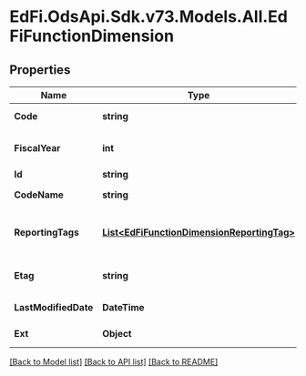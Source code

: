 # EdFi.OdsApi.Sdk.v73.Models.All.EdFiFunctionDimension

## Properties

Name | Type | Description | Notes
------------ | ------------- | ------------- | -------------
**Code** | **string** | The code representation of the account function dimension. | 
**FiscalYear** | **int** | The fiscal year for which the account function dimension is valid. | 
**Id** | **string** |  | [optional] 
**CodeName** | **string** | A description of the account function dimension. | [optional] 
**ReportingTags** | [**List&lt;EdFiFunctionDimensionReportingTag&gt;**](EdFiFunctionDimensionReportingTag.md) | An unordered collection of functionDimensionReportingTags. Optional tag for accountability reporting. | [optional] 
**Etag** | **string** | A unique system-generated value that identifies the version of the resource. | [optional] 
**LastModifiedDate** | **DateTime** | The date and time the resource was last modified. | [optional] 
**Ext** | **Object** | Extensions to the FunctionDimension entity. | [optional] 

[[Back to Model list]](../../README.md#documentation-for-models) [[Back to API list]](../../README.md#documentation-for-api-endpoints) [[Back to README]](../../README.md)

